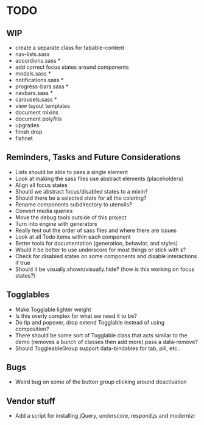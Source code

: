 
# TODO

## WIP
- create a separate class for tabable-content
- nav-lists.sass
- accordions.sass *
- add correct focus states around components
- modals.sass *
- notifications.sass *
- progress-bars.sass *
- navbars.sass *
- carousels.sass *
- view layout templates
- document mixins
- document polyfills
- upgrades
- finish drop
- fishnet

## Reminders, Tasks and Future Considerations
- Lists should be able to pass a single element
- Look at making the sass files use abstract elements (placeholders)
- Align all focus states
- Should we abstract focus/disabled states to a mixin?
- Should there be a selected state for all the coloring?
- Rename components subdirectory to utensils?
- Convert media queries
- Move the debug tools outside of this project
- Turn into engine with generators
- Really test out the order of sass files and where there are issues
- Look at all Todo items within each component
- Better tools for documentation (generation, behavior, and styles)
- Would it be better to use underscore for most things or stick with `$`?
- Check for disabled states on some components and disable interactions
  if true
- Should it be visually.shown/visually.hide? (how is this working on
  focus states?)

## Togglables
- Make Togglable lighter weight
- Is this overly complex for what we need it to be?
- Do tip and popover, drop extend Togglable instead of using composition?
- There should be some sort of Togglable class that acts similar to the
  demo (removes a bunch of classes then add more) pass a data-remove?
- Should ToggleableGroup support data-bindables for tab, pill, etc..

## Bugs
- Weird bug on some of the button group clicking around deactivation

## Vendor stuff
- Add a script for installing jQuery, underscore, respond.js and
  modernizr

